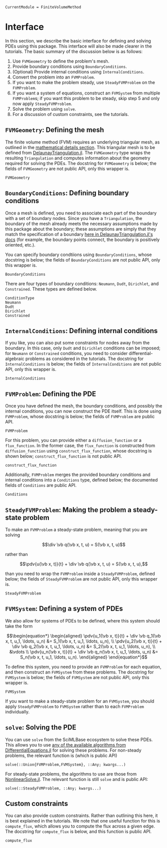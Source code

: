 ```@meta
CurrentModule = FiniteVolumeMethod
```

# Interface 

In this section, we describe the basic interface for defining and solving PDEs using this package. This interface will also be made clearer in the tutorials. The basic summary of the discussion below is as follows:

1. Use `FVMGeometry` to define the problem's mesh.
2. Provide boundary conditions using `BoundaryConditions`.
3. (Optional) Provide internal conditions using `InternalConditions`.
4. Convert the problem into an `FVMProblem`.
5. If you want to make the problem steady, use `SteadyFVMProblem` on the `FVMProblem`.
6. If you want a system of equations, construct an `FVMSystem` from multiple `FVMProblem`s; if you want this problem to be steady, skip step 5 and only now apply `SteadyFVMProblem`.
7. Solve the problem using `solve`.
8. For a discussion of custom constraints, see the tutorials.

## `FVMGeometry`: Defining the mesh 

The finite volume method (FVM) requires an underlying triangular mesh, as outlined in the [mathematical details section](math.md). This triangular mesh is to be defined from [DelaunayTriangulation.jl](https://github.com/DanielVandH/DelaunayTriangulation.jl). The `FVMGeometry` type wraps the resulting `Triangulation` and computes information about the geometry required for solving the PDEs. The docstring for `FVMGeometry` is below; the fields of `FVMGeometry` are not public API, only this wrapper is.

```@docs
FVMGeometry
```

## `BoundaryConditions`: Defining boundary conditions

Once a mesh is defined, you need to associate each part of the boundary with a set of boundary nodes. Since you have a `Triangulation`, the boundary of the mesh already meets the necessary assumptions made by this package about the boundary; these assumptions are simply that they match the specification of a boundary [here in DelaunayTriangulation.jl's docs](https://danielvandh.github.io/DelaunayTriangulation.jl/dev/boundary_handling/#Boundary-Specification) (for example, the boundary points connect, the boundary is positively oriented, etc.).

You can specify boundary condtiions using `BoundaryConditions`, whose docstring is below; the fields of `BoundaryConditions` are not public API, only this wrapper is.

```@docs
BoundaryConditions
```

There are four types of boundary conditions: `Neumann`, `Dudt`, `Dirichlet`, and `Constrained`. These types are defined below.

```@docs
ConditionType 
Neumann 
Dudt
Dirichlet 
Constrained
```

## `InternalConditions`: Defining internal conditions

If you like, you can also put some constraints for nodes away from the boundary. In this case, only `Dudt` and `Dirichlet` conditions can be imposed; for `Neumann` or `Constrained` conditions, you need to consider differential-algebraic problems as considered in the tutorials. The docstring for `InternalConditions` is below; the fields of `InternalConditions` are not public API, only this wrapper is.

```@docs
InternalConditions
```

## `FVMProblem`: Defining the PDE

Once you have defined the mesh, the boundary conditions, and possibly the internal conditions, you can now construct the PDE itself. This is done using `FVMProblem`, whose docstring is below; the fields of `FVMProblem` are public API.

```@docs
FVMProblem 
```

For this problem, you can provide either a `diffusion_function` or a `flux_function`. In the former case, the `flux_function` is constructed from `diffusion_function` using `construct_flux_function`, whose docstring is shown below; `construct_flux_function` is not public API.

```@docs
construct_flux_function
```

Additionally, `FVMProblem` merges the provided boundary conditions and internal conditions into a `Conditions` type, defined below; the documented fields of `Conditions` are public API.

```@docs
Conditions
```

## `SteadyFVMProblem`: Making the problem a steady-state problem

To make an `FVMProblem` a steady-state problem, meaning that you are solving

```math
\div \vb q(\vb x, t, u) = S(\vb x, t, u)
```

rather than

```math
\pdv{u(\vb x, t)}{t} + \div \vb q(\vb x, t, u) = S(\vb x, t, u),
```

than you need to wrap the `FVMProblem` inside a `SteadyFVMProblem`, defined below; the fields of `SteadyFVMProblem` are not public API, only this wrapper is.

```@docs
SteadyFVMProblem
```

## `FVMSystem`: Defining a system of PDEs

We also allow for systems of PDEs to be defined, where this system should take the form

```math
\begin{equation*}
\begin{aligned}
\pdv{u_1(\vb x, t)}{t} + \div \vb q_1(\vb x, t, u_1, \ldots, u_n) &= S_1(\vb x, t, u_1, \ldots, u_n), \\
\pdv{u_2(\vb x, t)}{t} + \div \vb q_2(\vb x, t, u_1, \ldots, u_n) &= S_2(\vb x, t, u_1, \ldots, u_n), \\
&\vdots \\
\pdv{u_n(\vb x, t)}{t} + \div \vb q_n(\vb x, t, u_1, \ldots, u_n) &= S_n(\vb x, t, u_1, \ldots, u_n).
\end{aligned}
\end{equation*}
```

To define this system, you need to provide an `FVMProblem` for each equation, and then construct an `FVMSystem` from these problems. The docstring for `FVMSystem` is below; the fields of `FVMSystem` are not public API, only this wrapper is.

```@docs
FVMSystem
```

If you want to make a steady-state problem for an `FVMSystem`, you should apply `SteadyFVMProblem` to `FVMSystem` rather than to each `FVMProblem` individually.

## `solve`: Solving the PDE

You can use `solve` from the SciMLBase ecosystem to solve these PDEs. This allows you to use [any of the available algorithms from DifferentialEquations.jl](https://docs.sciml.ai/DiffEqDocs/stable/solvers/ode_solve/) for solving these problems. For non-steady problems, the relevant function is (which is public API)

```@docs
solve(::Union{FVMProblem,FVMSystem}, ::Any; kwargs...)
```

For steady-state problems, the algorithms to use are those from [NonlinearSolve.jl](https://docs.sciml.ai/NonlinearSolve/stable/). The relevant function is still `solve` and is public API:

```@docs
solve(::SteadyFVMProblem, ::Any; kwargs...)
```

## Custom constraints 

You can also provide custom constraints. Rather than outlining this here, it is best explained in the tutorials. We note that one useful function for this is `compute_flux`, which allows you to compute the flux across a given edge. The docstring for `compute_flux` is below, and this function is public API.

```@docs
compute_flux
```